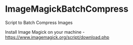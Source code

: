 # ImageMagickBatchCompress
Script to Batch Compress Images


Install Image Magick on your machine - https://www.imagemagick.org/script/download.php

